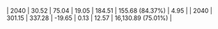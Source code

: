 | 2040 | 30.52 | 75.04 |  19.05 | 184.51 | 155.68 (84.37%) | 4.95 |
| 2040 | 301.15 | 337.28 | -19.65 | 0.13 | 12.57 | 16,130.89 (75.01%) |
